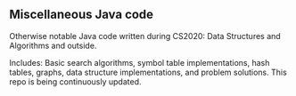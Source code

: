 Miscellaneous Java code
------------------------

Otherwise notable Java code written during CS2020: Data Structures and Algorithms and outside.

Includes: Basic search algorithms, symbol table implementations, hash tables, graphs, data structure implementations, and problem solutions. This repo is being continuously updated.
